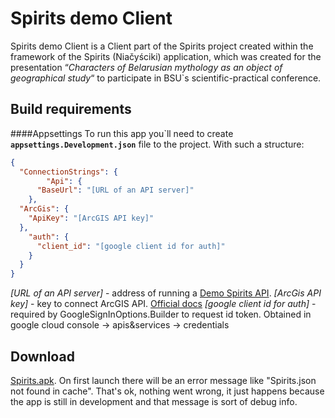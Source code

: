 # Spirits demo Client
Spirits demo Client is a Client part of the Spirits project created within the framework of the Spirits (Niačyściki) application, which was created for the presentation “*Characters of Belarusian mythology as an object of geographical study*“ to participate in BSU`s scientific-practical conference.
## Build requirements
####Appsettings
To run this app you\`ll need to create **`appsettings.Development.json`** file to the project. With such a structure:
```json
{
  "ConnectionStrings": {
        "Api": {
      "BaseUrl": "[URL of an API server]"
    },
  "ArcGis": {
    "ApiKey": "[ArcGIS API key]"
  },
    "auth": {
      "client_id": "[google client id for auth]"
    }
  }
}
```
*[URL of an API server]* - address of running a [Demo Spirits API](https://github.com/Discipuls/DemoSpiritsAPI "Demo Spirits API").
*[ArcGis API key]* - key to connect ArcGIS API. [Official docs](https://developers.arcgis.com/documentation/mapping-apis-and-services/security/api-keys/ "Official docs")
*[google client id for auth]*  - required by GoogleSignInOptions.Builder to request id token.  Obtained in google cloud console -> apis&services -> credentials
## Download
[Spirits.apk](https://drive.google.com/file/d/11jTjoyiZWQdZzLfWg_waIXe7WGyvWZq5/view?usp=sharing "Spirits.apk"). On first launch there will be an error message like "Spirits.json not found in cache". That's ok, nothing went wrong, it just happens because the app is still in development and that message is sort of debug info. 
